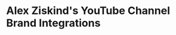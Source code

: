 # Alex Ziskind's YouTube Channel Brand Integrations


<svg width="100" height="100" xmlns="http://www.w3.org/2000/svg">
<foreignObject width="100" height="100">
    <div xmlns="http://www.w3.org/1999/xhtml">
        <!-- Other embed HTML element/text into SVG -->
        <style>
            .gdocframecontainer {
                height: 3000px;
                border: 0;
            }

            .gdocframe {
                width: 100%;
                height: 3000px;
                border: 0;
            }
            </style>

            <div class="gdocframecontainer">
                <iframe class="gdocframe" src="https://docs.google.com/document/d/e/2PACX-1vTbSeRTv5YEfM4Xe6Ao5oJJWj1r9_HTq8KcSbxi8b9LiIq4GK97z66vFlQJZ9MVhTWzW-eS4iD5pi9P/pub?embedded=true" style="width: 100%; height: 100%;"></iframe>
            </div>
    </div>
</foreignObject>
</svg>


